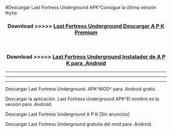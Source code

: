 #Descargar Last Fortress Underground  APK^Consigue la última versión tkytw



<div align="center">
<h3>Download >>>>> <a href="https://es-sites.web.app/?es= Last Fortress Underground ">Last Fortress Underground  Descargar A P K Premium</a></h3><br>

<h3>Download >>>>> <a href="https://es-sites.web.app/?es= Last Fortress Underground ">Last Fortress Underground  Instalador de A P K para .Android</a></h3>
</div>


----------------------------------------------------------

----------------------------------------------------------

----------------------------------------------------------

Descargar Last Fortress Underground  .APK^MOD^ para .Android gratis.

Descargar la aplicación. Last Fortress Underground  APK^El nombre es la versión para .Android.

Descargar Last Fortress Underground  A P K [Sin anuncios]

Descargar Last Fortress Underground  gratuita del mod para .Android.